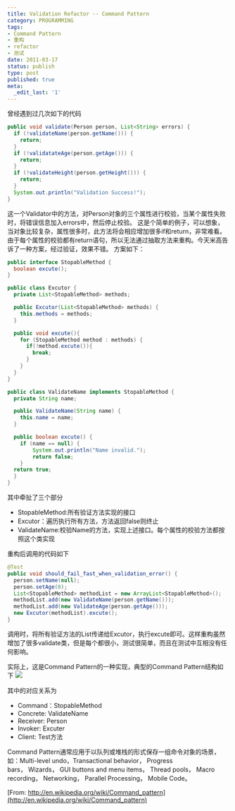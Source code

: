 ```yaml
---
title: Validation Refactor -- Command Pattern
category: PROGRAMMING
tags:
- Command Pattern
- 重构
- refactor
- 测试
date: 2011-03-17
status: publish
type: post
published: true
meta:
  _edit_last: '1'
---
```

曾经遇到过几次如下的代码

```java
public void validate(Person person, List<String> errors) {
  if (!validateName(person.getName())) {
    return;
  }
  if (!validatateAge(person.getAge())) {
    return;
  }
  if (!validateHeight(person.getHeight())) {
    return;
  }
  System.out.println("Validation Success!");
}
```
这一个Validator中的方法，对Person对象的三个属性进行校验，当某个属性失败时，将错误信息加入errors中，然后停止校验。
这是个简单的例子，可以想象，当对象比较复杂，属性很多时，此方法将会相应增加很多if和return，非常难看。由于每个属性的校验都有return语句，所以无法通过抽取方法来重构。今天米高告诉了一种方案，经过验证，效果不错。
方案如下：

```java
public interface StopableMethod {
  boolean excute();
}

public class Excutor {
  private List<StopableMethod> methods;

  public Excutor(List<StopableMethod> methods) {
    this.methods = methods;
  }

  public void excute(){
    for (StopableMethod method : methods) {
      if(!method.excute()){
        break;
      }
    }
  }
}

public class ValidateName implements StopableMethod {
  private String name;

  public ValidateName(String name) {
    this.name = name;
  }

  public boolean excute() {
    if (name == null) {
        System.out.println("Name invalid.");
        return false;
    }
  return true;
  }
}
```
其中牵扯了三个部分

* StopableMethod:所有验证方法实现的接口
* Excutor：遍历执行所有方法，方法返回false则终止
* ValidateName:校验Name的方法，实现上述接口。每个属性的校验方法都按照这个类实现

重构后调用的代码如下

```java
@Test
public void should_fail_fast_when_validation_error() {
  person.setName(null);
  person.setAge(0);
  List<StopableMethod> methodList = new ArrayList<StopableMethod>();
  methodList.add(new ValidateName(person.getName()));
  methodList.add(new ValidateAge(person.getAge()));
  new Excutor(methodList).excute();
}
```
调用时，将所有验证方法的List传递给Excutor，执行excute即可。这样重构虽然增加了很多validate类，但是每个都很小，测试很简单，而且在测试中互相没有任何影响。

实际上，这是Command Pattern的一种实现，典型的Command Pattern结构如下
![](Command_Design_Pattern_Class_Diagram.png)

其中的对应关系为

* Command：StopableMethod
* Concrete: ValidateName
* Receiver: Person
* Invoker: Excuter
* Client: Test方法

Command Pattern通常应用于以队列或堆栈的形式保存一组命令对象的场景，如：Multi-level undo，Transactional behavior， Progress bars， Wizards， GUI buttons and menu items， Thread pools， Macro recording， Networking， Parallel Processing， Mobile Code。

[From: http://en.wikipedia.org/wiki/Command_pattern](http://en.wikipedia.org/wiki/Command_pattern)
